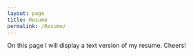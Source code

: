 ```yaml
---
layout: page
title: Resume
permalink: /Resume/
---
```

On this page I will display a text version of my resume. Cheers!